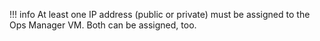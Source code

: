 !!! info
    At least one IP address (public or private) must be assigned to the Ops Manager VM.
    Both can be assigned, too.